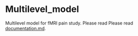 # Multilevel_model
Multilevel model for fMRI pain study.
Please read Please read [documentation.md](https://github.com/gqi/Multilevel_model/blob/master/documentation.md).
